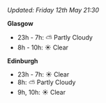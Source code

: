 *Updated: Friday 12th May 21:30*

**Glasgow**

* 23h - 7h: :partly_sunny: Partly Cloudy
* 8h - 10h: :sunny: Clear

**Edinburgh**

* 23h - 7h: :sunny: Clear
* 8h: :partly_sunny: Partly Cloudy
* 9h, 10h: :sunny: Clear
